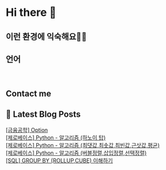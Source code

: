 # Hi there 👋

## 이런 환경에 익숙해요✍🏼

## 언어

<p>
  <img alt="" src= "https://img.shields.io/badge/JavaScript-F7DF1E?style=flat-square&logo=JavaScript&logoColor=white"/> 
  <img alt="" src= "https://img.shields.io/badge/TypeScript-black?logo=typescript&logoColor=blue"/>
</p>

## Contact me

## 📕 Latest Blog Posts

<a href=https://leejaehoon.tistory.com/entry/%EA%B8%88%EC%9C%B5%EA%B3%B5%ED%95%99-Option>[금융공학] Option</a></br><a href=https://leejaehoon.tistory.com/entry/%EC%A0%9C%EB%A1%9C%EB%B2%A0%EC%9D%B4%EC%8A%A4-Python-%EC%95%8C%EA%B3%A0%EB%A6%AC%EC%A6%98-%ED%95%98%EB%85%B8%EC%9D%B4-%ED%83%91>[제로베이스] Python - 알고리즘 (하노이 탑)</a></br><a href=https://leejaehoon.tistory.com/entry/%EC%A0%9C%EB%A1%9C%EB%B2%A0%EC%9D%B4%EC%8A%A4-Python-%EC%95%8C%EA%B3%A0%EB%A6%AC%EC%A6%98-%EC%B5%9C%EB%8C%93%EA%B0%92%EC%B5%9C%EC%86%9F%EA%B0%92%EC%B5%9C%EB%B9%88%EA%B0%92%EA%B7%BC%EC%82%BF%EA%B0%92%ED%8F%89%EA%B7%A0>[제로베이스] Python - 알고리즘 (최댓값,최솟값,최빈값,근삿값,평균)</a></br><a href=https://leejaehoon.tistory.com/entry/%EC%A0%9C%EB%A1%9C%EB%B2%A0%EC%9D%B4%EC%8A%A4-Python-%EC%95%8C%EA%B3%A0%EB%A6%AC%EC%A6%98-%EB%B2%84%EB%B8%94%EC%A0%95%EB%A0%AC%EC%82%BD%EC%9E%85%EC%A0%95%EB%A0%AC%EC%84%A0%ED%83%9D%EC%A0%95%EB%A0%AC>[제로베이스] Python - 알고리즘 (버블정렬,삽입정렬,선택정렬)</a></br><a href=https://leejaehoon.tistory.com/entry/SQL-GROUP-BY-ROLLUP-%EC%9D%B4%ED%95%B4%ED%95%98%EA%B8%B0>[SQL] GROUP BY (ROLLUP,CUBE) 이해하기</a></br>